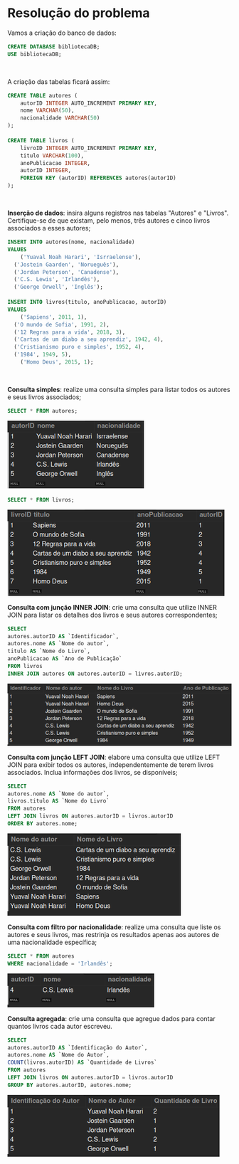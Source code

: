 # Resolução do problema

Vamos a criação do banco de dados:

```sql
CREATE DATABASE bibliotecaDB;
USE bibliotecaDB;
```

<br>

A criação das tabelas ficará assim:

```sql
CREATE TABLE autores (
    autorID INTEGER AUTO_INCREMENT PRIMARY KEY,
    nome VARCHAR(50),
    nacionalidade VARCHAR(50)
);

CREATE TABLE livros (
    livroID INTEGER AUTO_INCREMENT PRIMARY KEY,
    titulo VARCHAR(100),
    anoPublicacao INTEGER,
    autorID INTEGER,
    FOREIGN KEY (autorID) REFERENCES autores(autorID)
);
```

<br>

**Inserção de dados**: insira alguns registros nas tabelas "Autores" e "Livros". Certifique-se de que existam, pelo menos, três autores e cinco livros associados a esses autores;

```sql
INSERT INTO autores(nome, nacionalidade) 
VALUES
	('Yuaval Noah Harari', 'Isrraelense'),
  ('Jostein Gaarden', 'Norueguês'),
  ('Jordan Peterson', 'Canadense'),
  ('C.S. Lewis', 'Irlandês'),
  ('George Orwell', 'Inglês');

INSERT INTO livros(titulo, anoPublicacao, autorID)
VALUES
	('Sapiens', 2011, 1),
  ('O mundo de Sofia', 1991, 2),
  ('12 Regras para a vida', 2018, 3),
  ('Cartas de um diabo a seu aprendiz', 1942, 4),
  ('Cristianismo puro e simples', 1952, 4),
  ('1984', 1949, 5),
	('Homo Deus', 2015, 1);
```

<br>

**Consulta simples**: realize uma consulta simples para listar todos os autores e seus livros associados;

```sql
SELECT * FROM autores;
```

<img src='https://github.com/marcelofox4/formacao-acelerada-em-programacao-softex/blob/main/05-nocoes-de-bancos-de-dados/m3-jucoes-entre-tabelas-procedures-functions/05-trabalho/sql-dql-juncoes-m3/img/1-consultas-simples-autores.png'/>

```sql
SELECT * FROM livros;
```

<img src='https://github.com/marcelofox4/formacao-acelerada-em-programacao-softex/blob/main/05-nocoes-de-bancos-de-dados/m3-jucoes-entre-tabelas-procedures-functions/05-trabalho/sql-dql-juncoes-m3/img/2-consultas-simples-livros.png'/>

<br>

**Consulta com junção INNER JOIN**: crie uma consulta que utilize INNER JOIN para listar os detalhes dos livros e seus autores correspondentes;

```sql
SELECT 
autores.autorID AS `Identificador`, 
autores.nome AS `Nome do autor`, 
titulo AS `Nome do Livro`, 
anoPublicacao AS `Ano de Publicação`
FROM livros
INNER JOIN autores ON autores.autorID = livros.autorID;
```

<img src='https://github.com/marcelofox4/formacao-acelerada-em-programacao-softex/blob/main/05-nocoes-de-bancos-de-dados/m3-jucoes-entre-tabelas-procedures-functions/05-trabalho/sql-dql-juncoes-m3/img/3-consulta-com-juncao-inner-join.png'/>

<br>

**Consulta com junção LEFT JOIN**: elabore uma consulta que utilize LEFT JOIN para exibir todos os autores, independentemente de terem livros associados. Inclua informações dos livros, se disponíveis;

```sql
SELECT 
autores.nome AS `Nome do autor`, 
livros.titulo AS `Nome do Livro`
FROM autores
LEFT JOIN livros ON autores.autorID = livros.autorID
ORDER BY autores.nome;
```

<img src='https://github.com/marcelofox4/formacao-acelerada-em-programacao-softex/blob/main/05-nocoes-de-bancos-de-dados/m3-jucoes-entre-tabelas-procedures-functions/05-trabalho/sql-dql-juncoes-m3/img/4-consulta-com-juncao-left-join.png'/>

<br>

**Consulta com filtro por nacionalidade**: realize uma consulta que liste os autores e seus livros, mas restrinja os resultados apenas aos autores de uma nacionalidade específica;

```sql
SELECT * FROM autores
WHERE nacionalidade = 'Irlandês';
```

<img src='https://github.com/marcelofox4/formacao-acelerada-em-programacao-softex/blob/main/05-nocoes-de-bancos-de-dados/m3-jucoes-entre-tabelas-procedures-functions/05-trabalho/sql-dql-juncoes-m3/img/5-consulta-com-filtro-por-nacionalidade.png'/>

<br>

**Consulta agregada**: crie uma consulta que agregue dados para contar quantos livros cada autor escreveu.

```sql
SELECT 
autores.autorID AS `Identificação do Autor`, 
autores.nome AS `Nome do Autor`, 
COUNT(livros.autorID) AS `Quantidade de Livros`
FROM autores
LEFT JOIN livros ON autores.autorID = livros.autorID
GROUP BY autores.autorID, autores.nome;
```

<img src='https://github.com/marcelofox4/formacao-acelerada-em-programacao-softex/blob/main/05-nocoes-de-bancos-de-dados/m3-jucoes-entre-tabelas-procedures-functions/05-trabalho/sql-dql-juncoes-m3/img/6-consulta-agregada.png'/>
